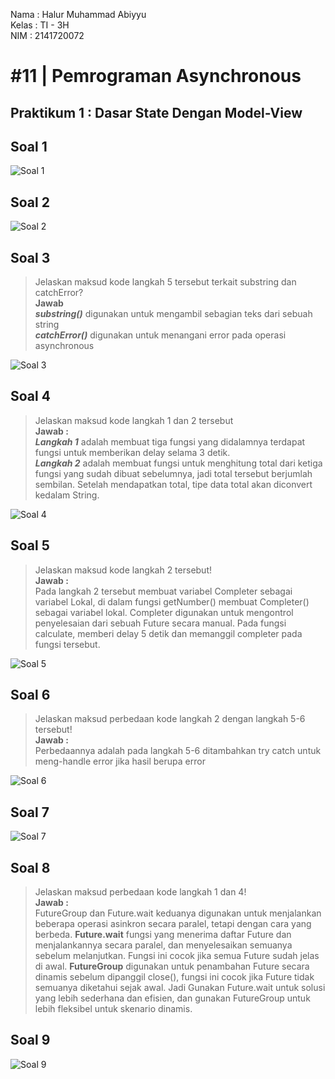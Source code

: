 Nama : Halur Muhammad Abiyyu
<br>
Kelas : TI - 3H
<br>
NIM : 2141720072

# #11 | Pemrograman Asynchronous

## Praktikum 1 : Dasar State Dengan Model-View

## Soal 1
![Soal 1](./assets/soal_1.png)

## Soal 2
![Soal 2](./assets/soal_2.png)

## Soal 3

> Jelaskan maksud kode langkah 5 tersebut terkait substring dan catchError? <br> **Jawab** <br>
***substring()*** digunakan untuk mengambil sebagian teks dari sebuah string <br>
***catchError()*** digunakan untuk menangani error pada operasi asynchronous

![Soal 3](./assets/soal_3.gif)

## Soal 4

> Jelaskan maksud kode langkah 1 dan 2 tersebut <br>
**Jawab :** <br>
***Langkah 1*** adalah membuat tiga fungsi yang didalamnya terdapat fungsi untuk memberikan delay selama 3 detik.<br>
***Langkah 2*** adalah membuat fungsi untuk menghitung total dari ketiga fungsi yang sudah dibuat sebelumnya, jadi total tersebut berjumlah sembilan. Setelah mendapatkan total, tipe data total akan diconvert kedalam String.<br>

![Soal 4](./assets/soal_4.gif)

## Soal 5
> Jelaskan maksud kode langkah 2 tersebut! <br>
**Jawab :** <br>
Pada langkah 2 tersebut membuat variabel Completer sebagai variabel Lokal, di dalam fungsi getNumber() membuat Completer<int>() sebagai variabel lokal.
Completer digunakan untuk mengontrol penyelesaian dari sebuah Future secara manual. Pada fungsi calculate, memberi delay 5 detik dan memanggil completer pada fungsi tersebut.

![Soal 5](./assets/soal_5.gif)

## Soal 6
> Jelaskan maksud perbedaan kode langkah 2 dengan langkah 5-6 tersebut! <br>
**Jawab :** <br>
Perbedaannya adalah pada langkah 5-6 ditambahkan try catch untuk meng-handle error jika hasil berupa error <br>

![Soal 6](./assets/soal_6.gif)

## Soal 7
![Soal 7](./assets/soal_7.gif)

## Soal 8
> Jelaskan maksud perbedaan kode langkah 1 dan 4! <br>
**Jawab :** <br>
FutureGroup dan Future.wait keduanya digunakan untuk menjalankan beberapa operasi asinkron secara paralel, tetapi dengan cara yang berbeda. **Future.wait** fungsi yang menerima daftar Future dan menjalankannya secara paralel, dan menyelesaikan semuanya sebelum melanjutkan. Fungsi ini cocok jika semua Future sudah jelas di awal. **FutureGroup** digunakan untuk penambahan Future secara dinamis sebelum dipanggil close(), fungsi ini cocok jika Future tidak semuanya diketahui sejak awal. Jadi Gunakan Future.wait untuk solusi yang lebih sederhana dan efisien, dan gunakan FutureGroup untuk lebih fleksibel untuk skenario dinamis.

## Soal 9
![Soal 9](./assets/soal_9.gif) <br>
